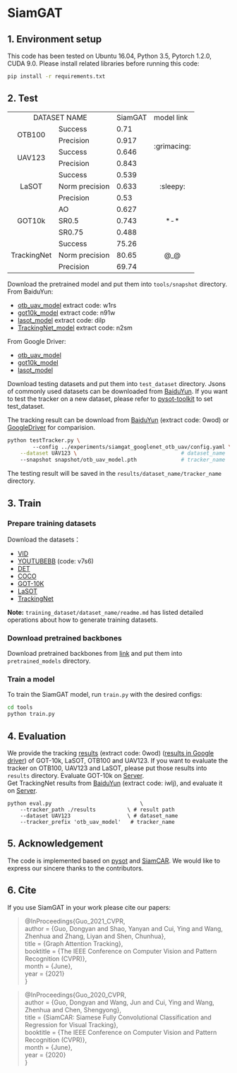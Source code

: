 # SiamGAT

## 1. Environment setup
This code has been tested on Ubuntu 16.04, Python 3.5, Pytorch 1.2.0, CUDA 9.0.
Please install related libraries before running this code: 
```bash
pip install -r requirements.txt
```

## 2. Test

<table>
    <tr>
        <td colspan="2" align=center> DATASET NAME</td>
        <td>SiamGAT</td>
        <td>model link</td>
    </tr>
    <tr>
        <td rowspan="2" align=center>OTB100</td>
        <td>Success</td>
        <td>0.71</td>
        <td rowspan="4" align=center>:grimacing:</td>
    </tr>
    <tr>
        <td>Precision</td>
        <td>0.917</td>
    </tr>
    <tr>
        <td rowspan="2" align=center>UAV123</td>
        <td>Success</td>
        <td>0.646</td>
    </tr>
    <tr>
        <td>Precision</td>
        <td>0.843</td>
    </tr>
    <tr>
        <td rowspan="3" align=center>LaSOT</td>
        <td>Success</td>
        <td>0.539</td>
        <td rowspan="3" align=center>:sleepy:</td>
    </tr>
    <tr>
        <td>Norm precision</td>
        <td>0.633</td>
    </tr>
    <tr>
        <td>Precision</td>
        <td>0.53</td>
    </tr>
    <tr>
        <td rowspan="3" align=center>GOT10k</td>
        <td>AO</td>
        <td>0.627</td>
        <td rowspan="3" align=center>*-*</td>
    </tr>
    <tr>
        <td>SR0.5</td>
        <td>0.743</td>
    </tr>
    <tr>
        <td>SR0.75</td>
        <td>0.488</td>
    </tr>
    <tr>
        <td rowspan="3" align=center>TrackingNet</td>
        <td>Success</td>
        <td>75.26</td>
        <td rowspan="3" align=center>@_@</td>
    </tr>
    <tr>
        <td>Norm precision</td>
        <td>80.65</td>
    </tr>
    <tr>
        <td>Precision</td>
        <td>69.74</td>
    </tr>
</table>

Download the pretrained model and put them into `tools/snapshot` directory.   
From BaiduYun:
* [otb_uav_model](https://pan.baidu.com/s/1nuK-gAX12K96CQpHbHr3tA) extract code: w1rs  
* [got10k_model](https://pan.baidu.com/s/1LcKRO4t3vqGs8r7Lb73lmA) extract code: n91w  
* [lasot_model](https://pan.baidu.com/s/17-pG-Mytg4sT330mhd584A) extract code: dilp  
* [TrackingNet_model](https://pan.baidu.com/s/1Zst1o1cg_zK9YqN3meJ7Bw) extract code: n2sm  
  
From Google Driver:
* [otb_uav_model](https://drive.google.com/file/d/1LKU6DuOzmLGJr-LYm4yXciJwIizbV_Zf/view?usp=sharing)
* [got10k_model](https://drive.google.com/file/d/1f0wZXMnzIOIWTTtL7D_Z7N42FAzY8sDi/view?usp=sharing)
* [lasot_model](https://drive.google.com/file/d/167ANy1557rcIsAjuH6_bSS_OFEvgG93s/view?usp=sharing)


Download testing datasets and put them into `test_dataset` directory. Jsons of commonly used datasets can be downloaded from [BaiduYun](https://pan.baidu.com/s/1js0Qhykqqur7_lNRtle1tA#list/path=%2F). If you want to test the tracker on a new dataset, please refer to [pysot-toolkit](https://github.com/StrangerZhang/pysot-toolkit) to set test_dataset.

The tracking result can be download from [BaiduYun](https://pan.baidu.com/s/1Ohit3C_hdy70x-JrdGUfeg) (extract code: 0wod) or [GoogleDriver](https://drive.google.com/file/d/1GBk_eKOMxo3rdTrmZYzDaG-Nc_j2Cdg6/view?usp=sharing) for comparision.

```bash 
python testTracker.py \    
        --config ../experiments/siamgat_googlenet_otb_uav/config.yaml \
	--dataset UAV123 \                                 # dataset_name
	--snapshot snapshot/otb_uav_model.pth              # tracker_name
```
The testing result will be saved in the `results/dataset_name/tracker_name` directory.

## 3. Train

### Prepare training datasets

Download the datasets：
* [VID](http://image-net.org/challenges/LSVRC/2017/)
* [YOUTUBEBB](https://pan.baidu.com/s/1gQKmi7o7HCw954JriLXYvg) (code: v7s6)
* [DET](http://image-net.org/challenges/LSVRC/2017/)
* [COCO](http://cocodataset.org)
* [GOT-10K](http://got-10k.aitestunion.com/downloads)
* [LaSOT](https://cis.temple.edu/lasot/)
* [TrackingNet](https://tracking-net.org/#downloads)

**Note:** `training_dataset/dataset_name/readme.md` has listed detailed operations about how to generate training datasets.

### Download pretrained backbones
Download pretrained backbones from [link](https://download.pytorch.org/models/inception_v3_google-1a9a5a14.pth) and put them into `pretrained_models` directory.

### Train a model
To train the SiamGAT model, run `train.py` with the desired configs:

```bash
cd tools
python train.py
```

## 4. Evaluation
We provide the tracking [results](https://pan.baidu.com/s/1Ohit3C_hdy70x-JrdGUfeg) (extract code: 0wod) ([results in Google driver](https://drive.google.com/file/d/1GBk_eKOMxo3rdTrmZYzDaG-Nc_j2Cdg6/view?usp=sharing)) of GOT-10k, LaSOT, OTB100 and UAV123. If you want to evaluate the tracker on OTB100, UAV123 and LaSOT, please put those results into  `results` directory. Evaluate GOT-10k on [Server](http://got-10k.aitestunion.com/).   
Get TrackingNet results from [BaiduYun](https://pan.baidu.com/s/1cJkTbhO73KaIfBzFHkonNg) (extract code: iwlj), and evaluate it on [Server](http://eval.tracking-net.org/).
```
python eval.py 	                          \
	--tracker_path ./results          \ # result path
	--dataset UAV123                  \ # dataset_name
	--tracker_prefix 'otb_uav_model'   # tracker_name
```

## 5. Acknowledgement
The code is implemented based on [pysot](https://github.com/STVIR/pysot) and [SiamCAR](https://github.com/ohhhyeahhh/SiamCAR). We would like to express our sincere thanks to the contributors.

## 6. Cite
If you use SiamGAT in your work please cite our papers:

> @InProceedings{Guo_2021_CVPR,  
  author = {Guo, Dongyan and Shao, Yanyan and Cui, Ying and Wang, Zhenhua and Zhang, Liyan and Shen, Chunhua},  
  title = {Graph Attention Tracking},  
  booktitle = {The IEEE Conference on Computer Vision and Pattern Recognition (CVPR)},  
  month = {June},  
  year = {2021}  
}

> @InProceedings{Guo_2020_CVPR,  
   author = {Guo, Dongyan and Wang, Jun and Cui, Ying and Wang, Zhenhua and Chen, Shengyong},  
   title = {SiamCAR: Siamese Fully Convolutional Classification and Regression for Visual Tracking},  
   booktitle = {The IEEE Conference on Computer Vision and Pattern Recognition (CVPR)},  
   month = {June},  
   year = {2020}  
}
